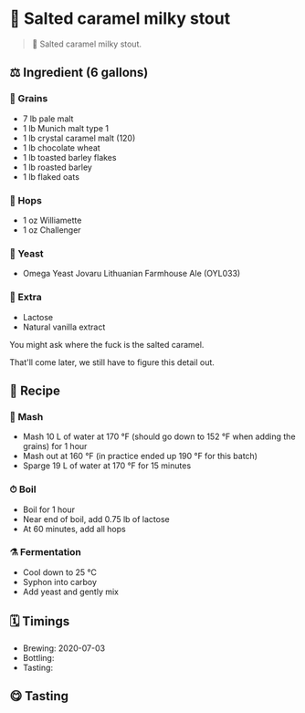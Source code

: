 # 🍺 Salted caramel milky stout

> 📝 Salted caramel milky stout.

##  ⚖️ Ingredient (6 gallons)

### 🌾 Grains

* 7 lb pale malt
* 1 lb Munich malt type 1
* 1 lb crystal caramel malt (120)
* 1 lb chocolate wheat
* 1 lb toasted barley flakes
* 1 lb roasted barley
* 1 lb flaked oats

### 🌿 Hops

* 1 oz Williamette
* 1 oz Challenger

### 🧫 Yeast

* Omega Yeast Jovaru Lithuanian Farmhouse Ale (OYL033)

### 🍁 Extra

* Lactose
* Natural vanilla extract

You might ask where the fuck is the salted caramel.

That'll come later, we still have to figure this detail out.

## 📖 Recipe

### 🚰 Mash

* Mash 10 L of water at 170 °F (should go down to 152 °F when adding the grains) for 1 hour
* Mash out at 160 °F (in practice ended up 190 °F for this batch)
* Sparge 19 L of water at 170 °F for 15 minutes

### ⏱  Boil

* Boil for 1 hour
* Near end of boil, add 0.75 lb of lactose
* At 60 minutes, add all hops

### ⚗️ Fermentation

* Cool down to 25 °C
* Syphon into carboy
* Add yeast and gently mix

## 🗓 Timings

* Brewing: 2020-07-03
* Bottling:
* Tasting:

## 😋 Tasting

